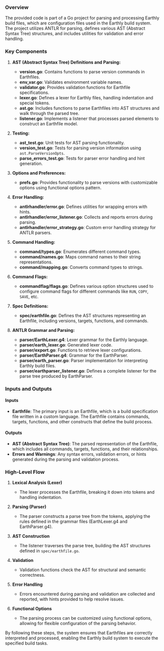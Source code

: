 ### Overview

The provided code is part of a Go project for parsing and processing Earthly build files, which are configuration files used in the Earthly build system. The project utilizes ANTLR for parsing, defines various AST (Abstract Syntax Tree) structures, and includes utilities for validation and error handling.

### Key Components

1. **AST (Abstract Syntax Tree) Definitions and Parsing:**
   - **version.go**: Contains functions to parse version commands in Earthfiles.
   - **env_var.go**: Validates environment variable names.
   - **validator.go**: Provides validation functions for Earthfile specifications.
   - **lexer.go**: Defines a lexer for Earthly files, handling indentation and special tokens.
   - **ast.go**: Includes functions to parse Earthfiles into AST structures and walk through the parsed tree.
   - **listener.go**: Implements a listener that processes parsed elements to construct an Earthfile model.

2. **Testing:**
   - **ast_test.go**: Unit tests for AST parsing functionality.
   - **version_test.go**: Tests for parsing version information using `ast.ParseVersionOpts`.
   - **parse_errors_test.go**: Tests for parser error handling and hint generation.

3. **Options and Preferences:**
   - **prefs.go**: Provides functionality to parse versions with customizable options using functional options pattern.

4. **Error Handling:**
   - **antlrhandler/error.go**: Defines utilities for wrapping errors with hints.
   - **antlrhandler/error_listener.go**: Collects and reports errors during parsing.
   - **antlrhandler/error_strategy.go**: Custom error handling strategy for ANTLR parsers.

5. **Command Handling:**
   - **command/types.go**: Enumerates different command types.
   - **command/names.go**: Maps command names to their string representations.
   - **command/mapping.go**: Converts command types to strings.

6. **Command Flags:**
   - **commandflag/flags.go**: Defines various option structures used to configure command flags for different commands like `RUN`, `COPY`, `SAVE`, etc.

7. **Spec Definitions:**
   - **spec/earthfile.go**: Defines the AST structures representing an Earthfile, including versions, targets, functions, and commands.

8. **ANTLR Grammar and Parsing:**
   - **parser/EarthLexer.g4**: Lexer grammar for the Earthly language.
   - **parser/earth_lexer.go**: Generated lexer code.
   - **parser/export.go**: Functions to retrieve lexer configurations.
   - **parser/EarthParser.g4**: Grammar for the EarthParser.
   - **parser/earth_parser.go**: Parser implementation for interpreting Earthly build files.
   - **parser/earthparser_listener.go**: Defines a complete listener for the parse tree produced by EarthParser.

### Inputs and Outputs

#### Inputs
- **Earthfile**: The primary input is an Earthfile, which is a build specification file written in a custom language. The Earthfile contains commands, targets, functions, and other constructs that define the build process.

#### Outputs
- **AST (Abstract Syntax Tree)**: The parsed representation of the Earthfile, which includes all commands, targets, functions, and their relationships.
- **Errors and Warnings**: Any syntax errors, validation errors, or hints generated during the parsing and validation process.

### High-Level Flow

1. **Lexical Analysis (Lexer)**
   - The lexer processes the Earthfile, breaking it down into tokens and handling indentation.
   
2. **Parsing (Parser)**
   - The parser constructs a parse tree from the tokens, applying the rules defined in the grammar files (EarthLexer.g4 and EarthParser.g4).

3. **AST Construction**
   - The listener traverses the parse tree, building the AST structures defined in `spec/earthfile.go`.

4. **Validation**
   - Validation functions check the AST for structural and semantic correctness.

5. **Error Handling**
   - Errors encountered during parsing and validation are collected and reported, with hints provided to help resolve issues.

6. **Functional Options**
   - The parsing process can be customized using functional options, allowing for flexible configuration of the parsing behavior.

By following these steps, the system ensures that Earthfiles are correctly interpreted and processed, enabling the Earthly build system to execute the specified build tasks.
